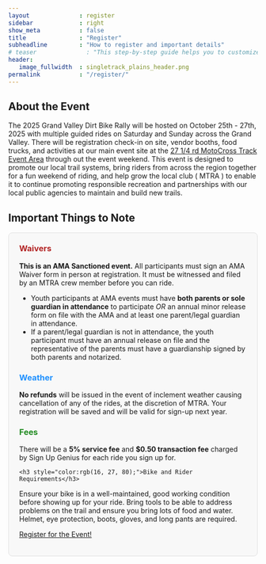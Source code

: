 ```yaml
---
layout              : register
sidebar             : right
show_meta           : false
title               : "Register"
subheadline         : "How to register and important details"
# teaser              : "This step-by-step guide helps you to customize Feeling Responsive to your needs."
header:
   image_fullwidth  : singletrack_plains_header.png
permalink           : "/register/"
---
```


<h2>About the Event</h2>
<p>
The 2025 Grand Valley Dirt Bike Rally will be hosted on October 25th - 27th, 2025 with multiple guided rides on Saturday and Sunday across the Grand Valley. There will be registration check-in on site, vendor booths, food trucks, and activities at our main event site at the <a href="https://maps.app.goo.gl/eYvQMGQFdTL6SLk26">27 1/4 rd MotoCross Track Event Area</a> through out the event weekend. This event is designed to promote our local trail systems, bring riders from across the region together for a fun weekend of riding, and help grow the local club ( MTRA ) to enable it to continue promoting responsible recreation and partnerships with our local public agencies to maintain and build new trails.
</p>

<h2>Important Things to Note</h2>
<div style="background: #f8f8f8; border-radius: 8px; border: 1px solid #e0e0e0; padding: 1.5em; margin-bottom: 2em;">
  <h3 style="color: #b22222; margin-top: 0;">Waivers</h3>
  <p>
    <strong>This is an AMA Sanctioned event.</strong> All participants must sign an AMA Waiver form in person at registration. It must be witnessed and filed by an MTRA crew member before you can ride.
  </p>
  <ul style="margin-bottom: 1em;">
    <li>Youth participants at AMA events must have <strong>both parents or sole guardian in attendance</strong> to participate <em>OR</em> an annual minor release form on file with the AMA and at least one parent/legal guardian in attendance.</li>
    <li>If a parent/legal guardian is not in attendance, the youth participant must have an annual release on file and the representative of the parents must have a guardianship signed by both parents and notarized.</li>
  </ul>

  <h3 style="color: #1e90ff;">Weather</h3>
  <p>
    <strong>No refunds</strong> will be issued in the event of inclement weather causing cancellation of any of the rides, at the discretion of MTRA. Your registration will be saved and will be valid for sign-up next year.
  </p>

  <h3 style="color: #228b22;">Fees</h3>
  <p>
    There will be a <strong>5% service fee</strong> and <strong>$0.50 transaction fee</strong> charged by Sign Up Genius for each ride you sign up for.
  </p>

    <h3 style="color:rgb(16, 27, 80);">Bike and Rider Requirements</h3>
  <p>
    Ensure your bike is in a well-maintained, good working condition before showing up for your ride. Bring tools to be able to address problems on the trail and ensure you bring lots of food and water. Helmet, eye protection, boots, gloves, and long pants are required. 
  </p>

<a class="radius button small" href="https://www.signupgenius.com/go/10C0549ABA72EA7F8C16-57468629-grand#/">Register for the Event!</a>

 <!--[1]: {{ site.url }}{{ site.baseurl }}/documentation/-->

<!-- image:
    thumb: gallery-example-2-thumb.jpg
    title: gallery-example-2.jpg
    caption: Unsplash.com
    caption_url: http://unsplash.com -->


